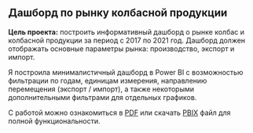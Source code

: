 ## Дашборд по рынку колбасной продукции

**Цель проекта:** построить информативный дашборд о рынке колбас и колбасной продукции за период с 2017 по 2021 год. Дашборд должен отображать основные параметры рынка: производство, экспорт и импорт.  

Я построила минималистичный дашборд в Power BI с возможностью фильтрации по годам, единицам измерения, направлению перемещения (экспорт / импорт), а также некоторыми дополнительными фильтрами для отдельных графиков.  

С работой можно ознакомиться в [PDF](https://github.com/timurshinalu/dashboards/blob/main/sausage_dashboard%20(pbi)/dashboard_sausage_pdf.pdf) или скачать [PBIX](https://github.com/timurshinalu/dashboards/blob/main/sausage_dashboard%20(pbi)/dashboard_sausage.pbix) файл для полной функциональности.

